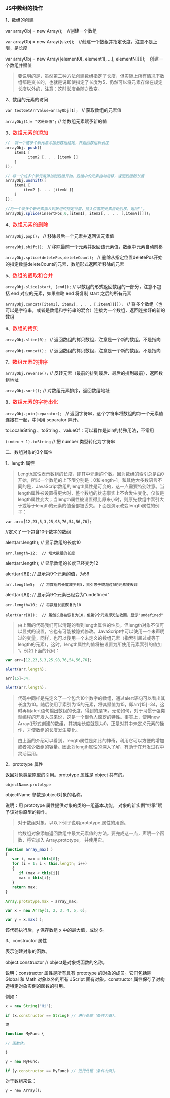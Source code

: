 ### JS中数组的操作

1、数组的创建

var arrayObj = new Array();　//创建一个数组

var arrayObj = new Array([size]);　//创建一个数组并指定长度，注意不是上限，是长度

var arrayObj = new Array([element0[, element1[, ...[, elementN]]]]);　创建一个数组并赋值

> 要说明的是，虽然第二种方法创建数组指定了长度，但实际上所有情况下数组都是变长的，也就是说即使指定了长度为5，仍然可以将元素存储在规定长度以外的，注意：这时长度会随之改变。

2、数组的元素的访问

`var testGetArrValue=arrayObj[1]; ` // 获取数组的元素值

`arrayObj[1]= "这是新值";`  // 给数组元素赋予新的值

3、<font color=red size=3>数组元素的添加</font>

```javascript
//  将一个或多个新元素添加到数组结尾，并返回数组新长度
arrayObj. push([
	item1 [
		  item2 [. . . [itemN ]]
	]
]);
```

```javascript
// 将一个或多个新元素添加到数组开始，数组中的元素自动后移，返回数组新长度
arrayObj.unshift([
	item1 [
		item2 [. . . [itemN ]]
	]
]);
```

```javascript
//将一个或多个新元素插入到数组的指定位置，插入位置的元素自动后移，返回""。
arrayObj.splice(insertPos,0,[item1[, item2[, . . . [,itemN]]]]);
```

4、<font color=red size=3>数组元素的删除</font>

`arrayObj.pop(); `  // 移除最后一个元素并返回该元素值

`arrayObj.shift(); `  // 移除最前一个元素并返回该元素值，数组中元素自动前移

`arrayObj.splice(deletePos,deleteCount); ` // 删除从指定位置deletePos开始的指定数量deleteCount的元素，数组形式返回所移除的元素

5、<font color=red size=3>数组的截取和合并</font>

`arrayObj.slice(start, [end]);`  // 以数组的形式返回数组的一部分，注意不包括 end 对应的元素，如果省略 end 将复制 start 之后的所有元素

`arrayObj.concat([item1[, item2[, . . . [,itemN]]]]); ` // 将多个数组（也可以是字符串，或者是数组和字符串的混合）连接为一个数组，返回连接好的新的数组

6、<font color=red size=3>数组的拷贝</font>

`arrayObj.slice(0); ` // 返回数组的拷贝数组，注意是一个新的数组，不是指向

`arrayObj.concat(); ` // 返回数组的拷贝数组，注意是一个新的数组，不是指向

7、<font color=red size=3>数组元素的排序</font>

`arrayObj.reverse();`  // 反转元素（最前的排到最后、最后的排到最前），返回数组地址

`arrayObj.sort();`  // 对数组元素排序，返回数组地址

8、<font color=red size=3>数组元素的字符串化</font>

`arrayObj.join(separator); ` // 返回字符串，这个字符串将数组的每一个元素值连接在一起，中间用 separator 隔开。

toLocaleString 、toString 、valueOf：可以看作是join的特殊用法，不常用

`(index + 1).toString`  // 把 number 类型转化为字符串

二、数组对象的3个属性

1、length 属性

> Length属性表示数组的长度，即其中元素的个数。因为数组的索引总是由0开始，所以一个数组的上下限分别是：0和length-1。和其他大多数语言不同的是，JavaScript数组的length属性是可变的，这一点需要特别注意。当length属性被设置得更大时，整个数组的状态事实上不会发生变化，仅仅是length属性变大；当length属性被设置得比原来小时，则原先数组中索引大于或等于length的元素的值全部被丢失。下面是演示改变length属性的例子：

`var arr=[12,23,5,3,25,98,76,54,56,76];`

//定义了一个包含10个数字的数组

alert(arr.length); // 显示数组的长度10

`arr.length=12;  // 增大数组的长度`

alert(arr.length);  // 显示数组的长度已经变为12

alert(arr[8]);  // 显示第9个元素的值，为56

`arr.length=5;  // 将数组的长度减少到5，索引等于或超过5的元素被丢弃`

alert(arr[8]);  // 显示第9个元素已经变为"undefined"

`arr.length=10; // 将数组长度恢复为10`

`alert(arr[8]);  // 虽然长度被恢复为10，但第9个元素却无法收回，显示"undefined"`

> 由上面的代码我们可以清楚的看到length属性的性质。但length对象不仅可以显式的设置，它也有可能被隐式修改。JavaScript中可以使用一个未声明过的变量，同样，也可以使用一个未定义的数组元素（指索引超过或等于length的元素），这时，length属性的值将被设置为所使用元素索引的值加1。例如下面的代码：

```javascript
var arr=[12,23,5,3,25,98,76,54,56,76];

alert(arr.length);

arr[15]=34;

alert(arr.length);
```
> 代码中同样是先定义了一个包含10个数字的数组，通过alert语句可以看出其长度为10。随后使用了索引为15的元素，将其赋值为15，即arr[15]=34，这时再用alert语句输出数组的长度，得到的是16。无论如何，对于习惯于强类型编程的开发人员来说，这是一个很令人惊讶的特性。事实上，使用new Array()形式创建的数组，其初始长度就是为0，正是对其中未定义元素的操作，才使数组的长度发生变化。

> 由上面的介绍可以看到，length属性是如此的神奇，利用它可以方便的增加或者减少数组的容量。因此对length属性的深入了解，有助于在开发过程中灵活运用。

2、prototype 属性

返回对象类型原型的引用。prototype 属性是 object 共有的。

`objectName.prototype`

objectName 参数是object对象的名称。

说明：用 prototype 属性提供对象的类的一组基本功能。 对象的新实例“继承”赋予该对象原型的操作。

> 对于数组对象，以以下例子说明prototype 属性的用途。

> 给数组对象添加返回数组中最大元素值的方法。要完成这一点，声明一个函数，将它加入 Array.prototype， 并使用它。

```javascript
function array_max( )
{
   var i, max = this[0];
   for (i = 1; i < this.length; i++)
   {
      if (max < this[i])
      max = this[i];
   }
   return max;
}

Array.prototype.max = array_max;

var x = new Array(1, 2, 3, 4, 5, 6);

var y = x.max( );
```

该代码执行后，y 保存数组 x 中的最大值，或说 6。

3、constructor 属性

表示创建对象的函数。

object.constructor  // object是对象或函数的名称。

说明：constructor 属性是所有具有 prototype 的对象的成员。它们包括除 Global 和 Math 对象以外的所有 JScript 固有对象。constructor 属性保存了对构造特定对象实例的函数的引用。

例如：

```javascript
x = new String("Hi");

if (x.constructor == String) // 进行处理（条件为真）。

或

function MyFunc {

// 函数体。

}

y = new MyFunc;

if (y.constructor == MyFunc) // 进行处理（条件为真）。
```

对于数组来说：

`y = new Array();`
